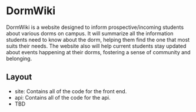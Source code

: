 # DormWiki
DormWiki is a website designed to inform prospective/incoming students about various dorms on campus. It will summarize all the information students need to know about the dorm, helping them find the one that most suits their needs. The website also will help current students stay updated about events happening at their dorms, fostering a sense of community and belonging.
## Layout
- site: Contains all of the code for the front end.
- api: Contains all of the code for the api.
- TBD
